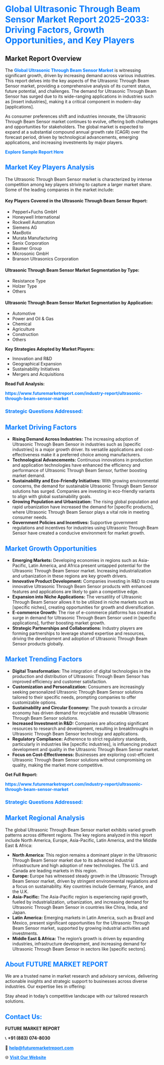 <h1 style="color: #007BFF;">Global Ultrasonic Through Beam Sensor Market Report 2025-2033: Driving Factors, Growth Opportunities, and Key Players</h1>

<section id="overview">
<h2>Market Report Overview</h2>
<p>The <a href="https://www.futuremarketreport.com/industry-report/ultrasonic-through-beam-sensor-market" style="color: #007BFF; text-decoration: none;"><strong>Global Ultrasonic Through Beam Sensor Market</strong></a> is witnessing significant growth, driven by increasing demand across various industries. This report delves into the key aspects of the Ultrasonic Through Beam Sensor market, providing a comprehensive analysis of its current status, future potential, and challenges. The demand for Ultrasonic Through Beam Sensor has surged due to its wide-ranging applications in industries such as [insert industries], making it a critical component in modern-day [applications].</p>
<p>As consumer preferences shift and industries innovate, the Ultrasonic Through Beam Sensor market continues to evolve, offering both challenges and opportunities for stakeholders. The global market is expected to expand at a substantial compound annual growth rate (CAGR) over the forecast period, driven by technological advancements, emerging applications, and increasing investments by major players.</p>
</section>

<section id="overview">
<p><a href="https://www.futuremarketreport.com/request-sample/reportId=75227" style="color: #007BFF; text-decoration: none;"><strong>Explore Sample Report Here</strong></a></p>
</section>

<section id="key-players">
<h2 style="color: #007BFF;">Market Key Players Analysis</h2>
<p>The Ultrasonic Through Beam Sensor market is characterized by intense competition among key players striving to capture a larger market share. Some of the leading companies in the market include:</p>
<h4>Key Players Covered in the Ultrasonic Through Beam Sensor Report:</h4>
<ul><li>Pepperl+Fuchs GmbH</li><li>Honeywell International</li><li>Rockwell Automation</li><li>Siemens AG</li><li>MaxBotix</li><li>Murata Manufacturing</li><li>Senix Corporation</li><li>Baumer Group</li><li>Microsonic GmbH</li><li>Branson Ultrasonics Corporation</li></ul>
<h4>Ultrasonic Through Beam Sensor Market Segmentation by Type:</h4>
<ul><li>Resistance Type</li><li>Holzer Type</li><li>Others</li></ul>

<h4>Ultrasonic Through Beam Sensor Market Segmentation by Application:</h4>
<ul><li>Automotive</li><li>Power and Oil &amp; Gas</li><li>Chemical</li><li>Agriculture</li><li>Construction</li><li>Others</li></ul>
<p><strong>Key Strategies Adopted by Market Players:</strong></p>
<ul>
<li>Innovation and R&D</li>
<li>Geographical Expansion</li>
<li>Sustainability Initiatives</li>
<li>Mergers and Acquisitions</li>
</ul>
</section>

<section>
<p><strong>Read Full Analysis: </strong></p><a href="https://www.futuremarketreport.com/industry-report/ultrasonic-through-beam-sensor-market" style="color: #007BFF; text-decoration: none;"><strong>https://www.futuremarketreport.com/industry-report/ultrasonic-through-beam-sensor-market</strong></a>
<h3 style="color: #007BFF;">Strategic Questions Addressed:</h3>
</section>

<section id="driving-factors">
<h2 style="color: #007BFF;">Market Driving Factors</h2>
<ul>
<li><strong>Rising Demand Across Industries:</strong> The increasing adoption of Ultrasonic Through Beam Sensor in industries such as [specific industries] is a major growth driver. Its versatile applications and cost-effectiveness make it a preferred choice among manufacturers.</li>
<li><strong>Technological Advancements:</strong> Continuous innovations in production and application technologies have enhanced the efficiency and performance of Ultrasonic Through Beam Sensor, further boosting market demand.</li>
<li><strong>Sustainability and Eco-Friendly Initiatives:</strong> With growing environmental concerns, the demand for sustainable Ultrasonic Through Beam Sensor solutions has surged. Companies are investing in eco-friendly variants to align with global sustainability goals.</li>
<li><strong>Growing Population and Urbanization:</strong> The rising global population and rapid urbanization have increased the demand for [specific products], where Ultrasonic Through Beam Sensor plays a vital role in meeting consumer needs.</li>
<li><strong>Government Policies and Incentives:</strong> Supportive government regulations and incentives for industries using Ultrasonic Through Beam Sensor have created a conducive environment for market growth.</li>
</ul>
</section>

<section id="growth-opportunities">
<h2 style="color: #007BFF;">Market Growth Opportunities</h2>
<ul>
<li><strong>Emerging Markets:</strong> Developing economies in regions such as Asia-Pacific, Latin America, and Africa present untapped potential for the Ultrasonic Through Beam Sensor market. Increasing industrialization and urbanization in these regions are key growth drivers.</li>
<li><strong>Innovative Product Development:</strong> Companies investing in R&D to create innovative Ultrasonic Through Beam Sensor products with enhanced features and applications are likely to gain a competitive edge.</li>
<li><strong>Expansion into Niche Applications:</strong> The versatility of Ultrasonic Through Beam Sensor allows it to be utilized in niche markets such as [specific niches], creating opportunities for growth and diversification.</li>
<li><strong>E-commerce Growth:</strong> The rise of e-commerce platforms has created a surge in demand for Ultrasonic Through Beam Sensor used in [specific applications], further boosting market growth.</li>
<li><strong>Strategic Partnerships and Collaborations:</strong> Industry players are forming partnerships to leverage shared expertise and resources, driving the development and adoption of Ultrasonic Through Beam Sensor products globally.</li>
</ul>
</section>

<section id="trending-factors">
<h2 style="color: #007BFF;">Market Trending Factors</h2>
<ul>
<li><strong>Digital Transformation:</strong> The integration of digital technologies in the production and distribution of Ultrasonic Through Beam Sensor has improved efficiency and customer satisfaction.</li>
<li><strong>Customization and Personalization:</strong> Consumers are increasingly seeking personalized Ultrasonic Through Beam Sensor solutions tailored to their specific needs, prompting companies to offer customizable options.</li>
<li><strong>Sustainability and Circular Economy:</strong> The push towards a circular economy has driven demand for recyclable and reusable Ultrasonic Through Beam Sensor solutions.</li>
<li><strong>Increased Investment in R&D:</strong> Companies are allocating significant resources to research and development, resulting in breakthroughs in Ultrasonic Through Beam Sensor technology and applications.</li>
<li><strong>Regulatory Compliance:</strong> Adherence to strict regulatory standards, particularly in industries like [specific industries], is influencing product development and quality in the Ultrasonic Through Beam Sensor market.</li>
<li><strong>Focus on Cost-Effectiveness:</strong> Businesses are exploring cost-efficient Ultrasonic Through Beam Sensor solutions without compromising on quality, making the market more competitive.</li>
</ul>
</section>

<section>
<p><strong>Get Full Report: </strong></p><a href="https://www.futuremarketreport.com/industry-report/ultrasonic-through-beam-sensor-market" style="color: #007BFF; text-decoration: none;"><strong>https://www.futuremarketreport.com/industry-report/ultrasonic-through-beam-sensor-market</strong></a>
<h3 style="color: #007BFF;">Strategic Questions Addressed:</h3>
</section>


<section id="regional-analysis">
<h2 style="color: #007BFF;">Market Regional Analysis</h2>
<p>The global Ultrasonic Through Beam Sensor market exhibits varied growth patterns across different regions. The key regions analyzed in this report include North America, Europe, Asia-Pacific, Latin America, and the Middle East & Africa:</p>
<ul>
<li><strong>North America:</strong> This region remains a dominant player in the Ultrasonic Through Beam Sensor market due to its advanced industrial infrastructure and high adoption of new technologies. The U.S. and Canada are leading markets in this region.</li>
<li><strong>Europe:</strong> Europe has witnessed steady growth in the Ultrasonic Through Beam Sensor market, driven by stringent environmental regulations and a focus on sustainability. Key countries include Germany, France, and the U.K.</li>
<li><strong>Asia-Pacific:</strong> The Asia-Pacific region is experiencing rapid growth, fueled by industrialization, urbanization, and increasing demand for Ultrasonic Through Beam Sensor in countries like China, India, and Japan.</li>
<li><strong>Latin America:</strong> Emerging markets in Latin America, such as Brazil and Mexico, present significant opportunities for the Ultrasonic Through Beam Sensor market, supported by growing industrial activities and investments.</li>
<li><strong>Middle East & Africa:</strong> The region’s growth is driven by expanding industries, infrastructure development, and increasing demand for Ultrasonic Through Beam Sensor in sectors like [specific sectors].</li>
</ul>
</section>

<footer>
<h2 style="color: #007BFF;">About FUTURE MARKET REPORT</h2>
<p>We are a trusted name in market research and advisory services, delivering actionable insights and strategic support to businesses across diverse industries. Our expertise lies in offering:</p>

<p>Stay ahead in today’s competitive landscape with our tailored research solutions.</p>

<h2 style="color: #007BFF;">Contact Us:</h2>
<p><strong>FUTURE MARKET REPORT</strong></p>
<p>📞 <strong>+91 (883) 074-8030</strong></p>
<p>📧 <strong><a href="mailto:help@futuremarketreport.com" style="color: #007BFF;">help@futuremarketreport.com</a></strong></p>
<p>🌐 <strong><a href="https://www.futuremarketreport.com/" style="color: #007BFF;">Visit Our Website</a></strong></p>
</footer>